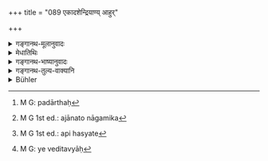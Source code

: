 +++
title = "089 एकादशेन्द्रियाण्य् आहुर्"

+++

<details><summary>गङ्गानथ-मूलानुवादः</summary>

Those eleven organs which the ancient sages have named I shall now fully describe in due order.—(89)
</details>

<details><summary>मेधातिथिः</summary>

संख्यानिर्देशो ऽयं प्रमाणान्तरगम्यो न शास्त्रार्थः,[^२७९] सौहार्देन तु व्युत्पाद्यते । तानि **पूर्वे मनीषिण** आहुः । परस्तान् नामतः कर्मतश् च वक्ष्यामि । **आनुपूर्व्यम्** अनाकुलता । **पूर्व**ग्रहणान् नेयं तार्किकैर् एव व्यवस्था कल्पिता, किं तु पूर्वेषाम् अप्य् आचार्याणां स्थितैव । एताम् अजानन्तो नागमिका[^२८०] इति लोकैर् उपहस्यन्ते,[^२८१] इत्य् अतो ऽयं वेदितव्यः[^२८२] । प्रसिद्धाः पदार्था व्याख्याताश् च प्राक् ॥ २.८९ ॥


[^२८२]:
     M G: ye veditavyāḥ


[^२८१]:
     M G 1st ed.: api hasyate


[^२८०]:
     M G 1st ed.: ajānato nāgamika


[^२७९]:
     M G: padārthaḥ
</details>

<details><summary>गङ्गानथ-भाष्यानुवादः</summary>

This enumeration of the organs is as laid down in other sources of information; and the present text is not intended to lay down the number of organs. The description is provided by our author only on account of his good will towards his audience. The organs have been *named by the ancient sages*; and I shall now describe their names and also their function.

‘*In due order*.’— Implies *absence of confusion*.

The reference to the ‘*ancient sages*’ is meant to indicate that the enumeration of the organs is not something invented by the logicians, it was something already known among the ancient teachers. In fact, people not knowing this are ridiculed by men as ‘not learned in the scriptures’; hence these should be properly understood.

The meaning of the words of the text are well known, and have been already explained.—(89)
</details>

<details><summary>गङ्गानथ-तुल्य-वाक्यानि</summary>

**(Verses 89-92)  
**

*Sāṅkhya-sūtra, 2*. 17-20.—‘The eleven rudimentary elements are its
products;—the internal organ, along with the five organs of action and
ṭhe five organs of sensation constitute the group of eleven;—the Manas
is of the nature of both.’

*Sāṅkhya-Kārīkā* (26-27).—‘The organs of sensation are the Eye, the Ear,
the Nose, the Tongue and Skin; and speech the hands, the feet, the arms
and the reproductive organs are the organs of action.’

*Śaṅkha* (7. 25).—‘Eye, Ear, Skin, Taste, Nose should be known as the
organs of sensation in the body; the two hands, ṭhe two feet, the
reproductive organ, the tongue (organ of speech) and the arms are the
five organs of action in the body.’

*Kāmandaka* (1. 31, 33).—‘The Auditory, the Tactile, the, Visual, the
Gustatory and the Olfactory organs,—these five and the arms, the penis,
the arms, the legs and the organ of speech constitute what is called the
conglomeration of sense-organs. The soul and the mind are styled the
*internal senses*:... by the conjoint action of these two, volition is
engendered.
</details>

<details><summary>Bühler</summary>

089	Those eleven organs which former sages have named, I will properly (and) precisely enumerate in due order,
</details>
